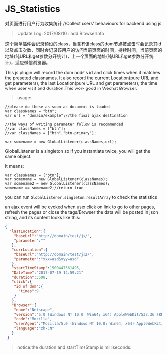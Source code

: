 # JS_Statistics
对页面进行用户行为收集统计
//Collect users' behaviours for backend using js

>Update Log:
2017/08/10 : add BrowserInfo

这个简单插件会记录预设的class，当含有该class的dom节点被点击时会记录其id以及点击次数，同时会记录该用户的访问当前页面的时间，持续时间，当前页面的地址(纯URL和get参数分开统计)，上一个页面的地址(纯URL和get参数分开统计)，适应微信浏览器。

This js plugin will record the dom node's id and click times when it matches the preseted classnames. It also record the current Location(pure URL and get parameters), the last Location(pure URL and get parameters), the time when user visit and duration.This work good in Wechat Browser.

>usage:
```
//please do these as soon as document is loaded
var classNames = "btn";
var url = "domain/example";//the final ajax destination

//the ways of writing parameter follow is recommended 
//var classNames = ["btn"];
//var classNames = ["btn","btn-primary"];

var somename = new GlobalListener(classNames,url);
```
GlobalListener is a singleton so if you instantiate twice, you will get the same object.

It means:
```
var classNames = ["btn"];
var somename = new GlobalListener(classNames);
var somename2 = new GlobalListener(classNames);
somename == somename2;//return true
```
you can run ```GlobalListener.singleton.resultArray``` to check the statistics

an ajax event will be evoked when user click on link to go to other pages, refresh the pages or close the tags/Browser
the data will be posted in json string, and its content looks like this:
```json
{
  "lastLocation":{
    "baseUrl":"http://domain/test/js/",
    "parameter":""
   },
   "currLocation":{
    "baseUrl":"http://domain/test/js2/",
    "parameter":"xxx=asd&yyy=asd"
   },
   "startTimeStamp":1500447561495,
   "DateTime":"2017-07-19 14:59:21",
   "duration":3508,
   "click":{
    "id of dom":{
      "times":9
    }
   },
   "Browser":{
    "name":"Netscape",
    "version":"5.0 (Windows NT 10.0; Win64; x64) AppleWebKit/537.36 (KHTML, like Gecko) Chrome/60.0.3112.78 Safari/537.36",
    "code":"Mozilla",
    "userAgent":"Mozilla/5.0 (Windows NT 10.0; Win64; x64) AppleWebKit/537.36 (KHTML, like Gecko) Chrome/60.0.3112.78 Safari/537.36",
    "language":"zh-CN"
   }
 }
```
>notice:the duration and startTimeStamp is milliseconds.
